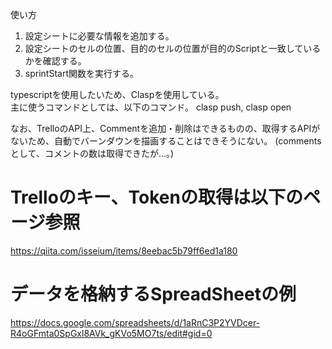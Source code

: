 使い方


1. 設定シートに必要な情報を追加する。
1. 設定シートのセルの位置、目的のセルの位置が目的のScriptと一致しているかを確認する。
1. sprintStart関数を実行する。

typescriptを使用したいため、Claspを使用している。  
主に使うコマンドとしては、以下のコマンド。
clasp push, clasp open 

なお、TrelloのAPI上、Commentを追加・削除はできるものの、取得するAPIがないため、自動でバーンダウンを描画することはできそうにない。
(commentsとして、コメントの数は取得できたが…。)

# Trelloのキー、Tokenの取得は以下のページ参照
https://qiita.com/isseium/items/8eebac5b79ff6ed1a180

# データを格納するSpreadSheetの例
https://docs.google.com/spreadsheets/d/1aRnC3P2YVDcer-R4oGFmta0SpGxl8AVk_gKVo5MO7ts/edit#gid=0